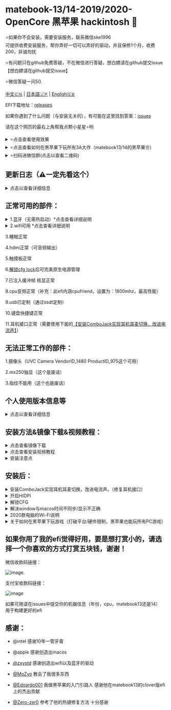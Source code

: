 # matebook-13/14-2019/2020-OpenCore 黑苹果 hackintosh 
  
⭐️如果你不会安装，需要安装服务，联系微信ske1996  
可提供收费安装服务，帮你弄好一切可以弄好的驱动，并且保修1个月，收费200，非诚勿扰  
  
  
⭐️有问题只在github免费答疑，不在微信进行答疑，想白嫖请在github提交issue  
【想白嫖请在github提交issue】  
  
  
⭐️微信答疑一问50.   



[中文🇨🇳](readme.md) | [日本語🇯🇵](readme-jp.md) | [English🇬🇧](readme-en.md)   


  
EFI下载地址：[releases](https://github.com/ske1996/matebook-13-2019-oc-efi/releases)  

如果你遇到了什么问题（与安装无关的），有可能在这里找到答案：[issues](https://github.com/ske1996/matebook-13-2019-oc-efi/issues)  

请在这个网页的最右上角帮我点颗小星星⭐️哟  




<details>  
<summary>⭐️点击查看使用效果</summary>  
  
![image](https://i0.hdslb.com/bfs/article/0d73e23780c4a4a5b80b1e956dc8957bb95f3372.jpg@1320w_880h.webp)  
![image](https://i0.hdslb.com/bfs/article/3c89fd7615510c1b2e9efa1c6024348b4b635abc.jpg@1320w_1760h.webp)  

</details>   



<details>  
<summary>⭐️点击查看如何在黑苹果下玩所有3A大作（matebook13/14的黑苹果🉑️）</summary>  
    
  
  
  
 ⚠️在注册的时候填写邀请码：DBZNT3EC  
！！可以白嫖3小时！！
  
       
      
我自己用的一个云电脑服务  
挺好用的能玩游戏（包括3A） 
也就是说在matebook13/14的黑苹果上也可以无硬件限制的玩任何游戏了  
直接4K全画质的开  
没啥延迟，就跟在本地玩一样  
我自己用的，推荐使用这个，这样在mac玩游戏也解决了  
  
⚠️在注册的时候填写邀请码：DBZNT3EC  
！！可以白嫖3小时！！
  
  
  
[点击进入它的官网](https://www.haixingcloud.com/#/Home)  
  

</details>   



       
<details>  
<summary>⭐️扫码进微信群(点击以查看二维码)</summary>  
⚠️点击以下链接，两个小问题全答对即可获得入群二维码  
  
注意:在国内的可能需要挂vpn才能访问  



[点击进入小问答](https://docs.google.com/forms/d/e/1FAIpQLSfNI8Zy9pfb6cASnH7yUk4QVuKxZWVobU9C_p7Vas2EXjVfEQ/viewform?usp=sf_link)  


</details>   
  
   



## 更新日志（⚠️一定先看这个）  
<details>  
<summary>点击以查看详细信息</summary>  
  


- 20200822:  
删除了一些没用的ssdt，精简了一下efi  
  
  
- 20200814:  
重做了一些ssdt，升级了一些驱动，然后对bigsur做了配适，0814的efi可以同时稳定引导bigsur跟catalina  

- 20200811:  
修复了0806的触摸板跟alc的问题  


- 20200806:  
更新oc至官方稳定版0.6.0  


- 20200802:  
添加了2020款的wifi驱动itlwmx.kext [点击下载](https://github.com/ske1996/matebook-13-2019-oc-efi/raw/master/itlwmx%20beta0802.zip)  
    
- 20200728:  
添加了public beta的itlwm.kext和HeliPort.dmg  
在macOS下双击安装HeliPort.dmg  

- 20200725:  
已知本EFI可用于ota直升macos10.15.6，工作状况良好，因此本EFI可用于10.15.6

- 20200724:  
1.重新拆包分析了最新的1.28的bios，cfglock的偏移地址依旧是0x3E，因此教程依旧可用  
2.更新了关于HIDPI的注意事项  
3.更新oc至0.5.9  



- 20200715:  
耳机接口修复成功，已更新耳机接口修复教程，在下面就可以找到  

- 20200712:  
已知本efi可同时用于matebook 13/14 2019  
于2020版本测试情况如下：  
2020版本采用了第二代9560可以驱动，使用的驱动不同于2019版  

- 20200710:  
添加了配置好的clover的efi文件用于安装，虽然也可以用这个clover文件复制到esp分区用于引导   
但是强烈建议使用oc的efi引导你的hackintosh  

- 20200709:  
1.更改了三码  
2.添加了保险文件（WRCOVERY.BIN）  
用法：放入esr分区，与EFI文件夹并列即可

![image](https://github.com/ske1996/matebook-13-2019-oc-efi/blob/master/%E6%9D%82%E9%A1%B9/recovery.png?raw=true)
</details>


## 正常可用的部件：
  
 
<details>  
<summary>1.蓝牙（无需热启动）*点击查看详细说明</summary>   
  
驱动作者[@zxystd](https://github.com/OpenIntelWireless/itlwm)  
1. 华为的蓝牙鼠标不可用！！！  
2. 苹果的妙控2可用  
3. 有个可爱的小哥哥@Baiyu0124发现了一款可用的没什么牌子的鼠标[淘宝链接](https://m.tb.cn/h.VtTxb0H?sm=bfed64)   
4. 微软设计师鼠标可用[淘宝链接](https://detail.tmall.com/item.htm?id=575557854943&spm=a1z09.2.0.0.119c2e8dUqx3iI&_u=bkg3nm2911&sku_properties=5919063:6536025)  
</details>   

  
<details>  
<summary>2.wifi可用 *点击查看详细说明</summary>  
  
1. 需要用propertree([点击下载](https://github.com/ske1996/matebook-13-2019-oc-efi/raw/master/ProperTree.zip)注入你自己的ssid跟password➡️[教程链接](http://bbs.pcbeta.com/forum.php?mod=viewthread&tid=1848662)）  

2. 2020款的电脑需要使用这个驱动[点击下载](https://github.com/ske1996/matebook-13-2019-oc-efi/raw/master/itlwmx%20beta0802.zip)  

3. 驱动作者[@zxystd](https://github.com/OpenIntelWireless/itlwm)  

</details>   

3.睡眠正常

4.hdmi正常（可音频输出）

5.触摸板正常

6.[解锁cfg lock](https://github.com/ske1996/matebook-13-2019-oc-efi#%E8%A7%A3%E9%94%81cfg)后可完美原生电源管理

7.已注入缓冲帧 核显正常

8.cpu变频正常（补充：此efi内涵cpufriend，设置为：1800mhz，最高性能）

9.usb已定制（通过ssdt定制）

10.键盘快捷键正常  

11.耳机接口正常（需要使用下面的[【安装ComboJack实现耳机耳麦切换，改进电流声】](https://github.com/ske1996/matebook-13-2019-oc-efi/blob/master/readme.md#%E5%AE%89%E8%A3%85combojack%E5%AE%9E%E7%8E%B0%E8%80%B3%E6%9C%BA%E8%80%B3%E9%BA%A6%E5%88%87%E6%8D%A2%E6%94%B9%E8%BF%9B%E7%94%B5%E6%B5%81%E5%A3%B0%E4%BF%AE%E5%A4%8D%E8%80%B3%E6%9C%BA%E6%8E%A5%E5%8F%A3)）

  
  
## 无法正常工作的部件：  


1.摄像头（UVC Camera VendorID_1480 ProductID_975这个可用）

2.mx250独显（这个是废话）

3.指纹不能用（这个也是废话）  


  
## 个人使用版本信息等   
<details>  
<summary>点击以查看详细信息</summary>  
oc版本0.6.0

自用macos版本：11.0 BigSur    

matebook2019 i7-8565u mx250 sn720
</details>  

## 安装方法&镜像下载&视频教程：  

<details>  
<summary>点击查看镜像下载</summary>  
先于此blog下载：10.15.5 19F101 双EFI分区版

这个文章很长，使劲往下翻，或使用网页搜索功能

下载链接
：https://blog.daliansky.net/macOS-Catalina-10.15.5-19F96-Release-version-with-Clover-5118-original-image-Double-EFI-Version-UEFI-and-MBR.html
  
</details>  

      
<details>  
<summary>点击查看安装视频教程</summary>

https://www.bilibili.com/video/BV1jJ41127YT/?spm_id_from=333.788.videocard.0
  
如果你不会安装，需要安装服务，联系微信ske1996
可提供收费安装服务，并且保修1个月  

有问题只在github免费答疑，不在微信进行答疑，想白嫖请在github提交issue，微信勿扰  
</details>  
  
  

<details>  
<summary>安装注意点</summary>  
⚠️事前准备：f2进bios，调成中文，然后关闭一切带有“安全”的东西，保存，退出  
  
1.安装使用的镜像推荐使用我给的链接下载的那个，不要用他给的，因为有点旧了  

2.视频的【03:57】他说把配置好的clover文件解压到这个文件夹下时，将我的库中的【安装用clover的EFI】放进去  

3.视频的【14:37】开始他开始吧u盘的clover efi复制进ESR（EFI）分区，这一步复制我的oc的efi进去。注意：这一步的efi跟第二步不一样，这一步用oc的

4.视频的【16:44】开始是使用easyuefi创建efi引导，这一步前面都跟他视频一样，他怎么点你就怎么点，只不过，选择引导文件为：EFI/BOOT/BOOTx64.efi
  
⭐️如果你不会安装，需要安装服务，联系微信ske1996  
可提供收费安装服务，帮你弄好一切可以弄好的驱动，并且保修1个月，收费200，非诚勿扰    
</details>

## 安装后：  


<details>  
<summary>安装ComboJack实现耳机耳麦切换，改进电流声。（修复耳机接口）</summary>   
  
参考： 

![image](http://m.qpic.cn/psc?/V51Uqo3Z3KmDDj0bhEZH0ySaLy25K537/ruAMsa53pVQWN7FLK88i5q01OKCJFpwjG8DeWk34ZAk2FSNjwQUoIN0*GZw*WPuJGXoFx6QKbikJBN0lMTsBAB*.2jRAK8HeEs9KtxTHRjs!/b&bo=SAdMAgAAAAADByM!&rf=viewer_4)



在这里下载由Heporis制作的ComboJack.

https://github.com/randomprofilename/ComboJack


终端运行下面路径的脚本
```bash
ComboJack_Installer/install.sh
```
  
</details>

  
  
<details>  
<summary>开启HIDPI</summary>  
https://github.com/xzhih/one-key-hidpi
 

我说下我的选择：  
第一步选择 开启HiDPi（注入EDID）  
第二步选择 保持原样  
第三步选择 手动输入分辨率  
分辨率输入的是 1600x1066 1343x895 2160x1440  

- 最后说一句，开启了hidpi之后，在设置→显示器里不要让分辨率超过1343x895，最大只能到这个，因为超过这个会引发一些唤醒后屏幕显示的问题（比如唤醒后屏幕只显示到四分之三），而且不要觉得这个分辨率小，因为这个是hipdi分辨率，跟你理解的分辨率不一样，1343×895实际上等于你理解的一般分辨率的2686×1790，是超过2k的，如下图所示  

*注意⚠️你的1343x895这个分辨率的设置位置不一定是在【更大空间】  

![image](http://m.qpic.cn/psc?/V51Uqo3Z3KmDDj0bhEZH0ySaLy25K537/ruAMsa53pVQWN7FLK88i5q01OKCJFpwjG8DeWk34ZAlT4PiIkTwV7VOQNDBpBB7OkqG1Id2.r35y0gnRAtugvhPBj1i6J0*cx1bGL996lhQ!/b&bo=NAV8AwAAAAADB2w!&rf=viewer_4)  

*注意⚠️你的1343x895这个分辨率的设置位置不一定是在【更大空间】

</details> 

  
  
<details>  
<summary>解锁CFG</summary>  

⚠️关于解锁cfg后能做到什么？  
完美的电源管理  
CPU完美变频  
完美睡眠（我个人经验：睡眠6H只掉了1%的电）  
⚠️以下教程的cfg lock偏移地址提取自matebook13/14 2019/2018款  
2020款的需要自行提取bios并自行分析，核对偏移地址  
如因以下教程修改导致的一切后果，本人不予承担责任，下载本repo中任何一个文件视为同意以上条款  


以下教程来自：  
https://zhuanlan.zhihu.com/p/121655468

先去华为官网升级bios至1.28

然后找偏移地址就不用做了，我告诉你，就是0x3E  

【⚠️千万不要用oc去引导ru！！】懂得人自然懂，收起那个想法，老老实实按我下面写的来  
⚠️以下教程的cfg lock偏移地址提取自matebook13/14 2019/2018款  
2020款的需要自行提取bios并自行分析，核对偏移地址  
如因以下教程修改导致的一切后果，本人不予承担责任，下载本repo中任何一个文件视为同意以上条款  

- U盘准备阶段：  
（大小无所谓）  

1.先准备一个u盘，格式化为fat32  
2.u盘里创建文件夹：EFI  
3.打开EFI文件夹，在里面创建文件夹BOOT  
4.复制[cfgunlock.zip(点击下载)](https://github.com/ske1996/matebook-13-2019-oc-efi/raw/master/cfgunlock.zip)里面的bootx64.efi进U盘的EFI/BOOT下  
5.关机后开机按F12使用这个U盘去引导，然后进入修改bios底层阶段  

- 以下为修改bios底层阶段：  
1. 进入后 ‘alt’ + ’=‘ 切换进 ACPI Variable  
2. 用pageup/pagedown/上下方向键找到 CPUSetup  
3. 回车进入然后用上下左右方向键找到对应的地址（也就是0x3e，那么就是纵坐标03，横坐标0e的位置）  
![image](http://m.qpic.cn/psc?/V51Uqo3Z3KmDDj0bhEZH0ySaLy25K537/ruAMsa53pVQWN7FLK88i5q01OKCJFpwjG8DeWk34ZAl40wvQBwENCvcC8AXw3U9pLndZFaQGhnrwveoEM7FzByVHyIsV*u1nI.1JoXvOXOA!/b&bo=0AIQAgAAAAABB.A!&rf=viewer_4)  
4. 一看，确实是0x01，那么回车，输入0 就可以看到它变成了0  
5. 使用'crtl' + 'w' 来保存 保存的时候屏幕上会直接显示update written 的，这说明已经写入了  
6. 使用'alt' + 'q' 来退出，然后即可回到引导进入系统了，CFG已经解锁  

</details> 

      

<details>  
<summary>解决window与macos时间不同步/显示不正确</summary>  
  
  
  
在windows下面WIN+x 选择管理员模式进入CMD  
  
  执行以下命令：  
  
```bash
Reg add HKLM\SYSTEM\CurrentControlSet\Control\TimeZoneInformation /v RealTimeIsUniversal /t REG_DWORD /d 1
```  
</details>   
  
  
<details>  
<summary>2020款电脑的Wi-Fi说明</summary>  
  
⚠️二代的ac9560可以驱动了，在上面的“正常可用的部件”中wifi的那一栏点击详细进去，有地方下载你的专用驱动  
鉴别办法：  
windows：设备管理器→网络配适器→AC9560 160MHz/右键属性→详细信息→属性的位置选设备ID  
二代的设备ID：PCI\VEN_8086&DEV_02F0&SUBSYS_20348086&REV_00  
图例：  

![image](http://m.qpic.cn/psc?/V51Uqo3Z3KmDDj0bhEZH0ySaLy25K537/ruAMsa53pVQWN7FLK88i5q01OKCJFpwjG8DeWk34ZAkS9wKXRMVr2APWcRvSl3ZJFDJrh42ZPmO14dgxnvqPXC8iwlZP4DAlh3rMUtNpBqk!/b&bo=gAd3AwAAAAABB9M!&rf=viewer_4)  

感谢[@jiaogger](https://github.com/jiaogger)提供帮助以及方案，一起测试  

</details>  
  
  

<details>  
<summary>关于如何在黑苹果下玩游戏（打破平台/硬件限制，黑苹果也能玩所有PC游戏）</summary>  
    
  
  
  
 ⚠️在注册的时候填写邀请码：DBZNT3EC  
！！可以白嫖3小时！！
  
       
      
我自己用的一个云电脑服务  
挺好用的能玩游戏（包括3A） 
也就是说在matebook13/14的黑苹果上也可以无硬件限制的玩任何游戏了  
直接4K全画质的开  
没啥延迟，就跟在本地玩一样  
我自己用的，推荐使用这个，这样在mac玩游戏也解决了  
  
⚠️在注册的时候填写邀请码：DBZNT3EC  
！！可以白嫖3小时！！
  
  
  
[点击进入它的官网](https://www.haixingcloud.com/#/Home)  
  


</details>   




## 如果你用了我的efi觉得好用，要是想打赏小的，请选择一个你喜欢的方式打赏五块钱，谢谢！


微信收款码链接：

![image](http://m.qpic.cn/psc?/V51Uqo3Z3KmDDj0bhEZH0ySaLy25K537/ruAMsa53pVQWN7FLK88i5o7n9u3VZFAlitOu6wbSqKFuAcjlS8QEilUALko3mMFcdLjiz*q2Dte376tycJGE4OAjfVwxmntwQFkPtU7kX38!/b&bo=OAS6BdoElgYBB.0!&rf=viewer_4). 
  
  

支付宝收款码链接：

![image](http://m.qpic.cn/psc?/V51Uqo3Z3KmDDj0bhEZH0ySaLy25K537/ruAMsa53pVQWN7FLK88i5o7n9u3VZFAlitOu6wbSqKEOd5rvIrEcqFYhJ1dRc.eoGAliOFfjETf0NLSjFzm7JGZFIp*ZG77uSHI4*40Y8ps!/b&bo=WAKEA1gChAMBByA!&rf=viewer_4)

  
  
    
    
  
  
如果可用请在issues中提交你的机器信息（年份，cpu，matebook13还是14）  
用于构建更好的efi

## 感谢：

- @intel 感谢10年一管牙膏

- @apple 感谢创造出macos

- [@zxystd](https://github.com/OpenIntelWireless/itlwm) 感谢创造出wifi以及蓝牙的驱动

- [@MoZyo](https://github.com/MoZyo/RedmiBook-13-10th-Gen-Intel-Hackintosh) 教会了我很多东西

- [@Edoardo001](https://github.com/Edoardo001/Matebook-13-Hackintosh) 我做黑苹果的入门引路人 感谢他在matebook13的clover版efi上的杰出贡献

- [@Zero-zer0](https://github.com/Zero-zer0) 参考了他的热键修复方法 十分感谢


